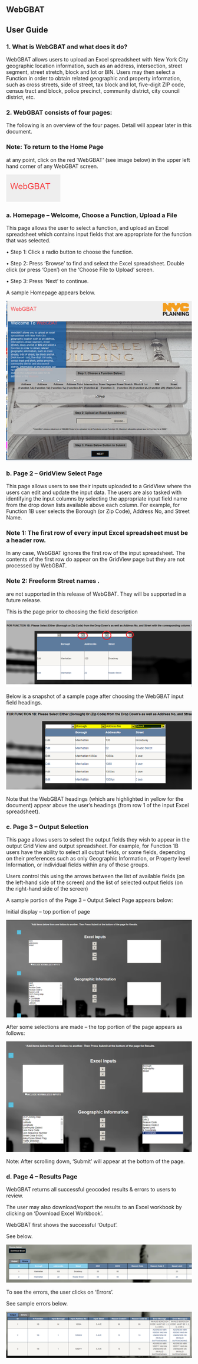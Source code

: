 <h2>WebGBAT</h2>
<h2>User Guide</h2>

<h3>1. What is WebGBAT and what does it do?</h3>
<p>WebGBAT allows users to upload an Excel spreadsheet with New York City geographic location information, such as an address, intersection, street segment, street stretch, block and lot or BIN.  Users may then select a Function in order to obtain related geographic and property information, such as cross streets, side of street, tax block and lot, five-digit ZIP code, census tract and block, police precinct, community district, city council district, etc.</p>

<h3>2. WebGBAT consists of four pages:</h3>
<p>The following is an overview of the four pages.  Detail will appear later in this document.</p>

<h3>Note: To return to the Home Page</h3> <p>at any point, click on the red ’WebGBAT’ (see image below) in the upper left hand corner of any WebGBAT screen.</p><img src="../img/pic0.png">

<h3>a.  Homepage – Welcome, Choose a Function, Upload a File</h3>
<p>This page allows the user to select a function, and upload an Excel spreadsheet which contains input fields that are appropriate for the function that was selected.</p>
<p>•     Step 1: Click a radio button to choose the function.</p>
<p>•     Step 2: Press ‘Browse’ to find and select the Excel spreadsheet.  Double click (or press ‘Open’) on the ‘Choose File to Upload’ screen. </p>
<p>•     Step 3: Press ‘Next’ to continue.</p>
<p>A sample Homepage appears below.</p>
<img src="../img/pic1.png">

<h3>b.  Page 2 – GridView Select Page</h3>
<p>This page allows users to see their inputs uploaded to a GridView where the users can edit and update the input data.
The users are also tasked with identifying the input columns by selecting the appropriate input field name from the drop down lists available above each column.  For example, for Function 1B user selects the Borough (or Zip Code), Address No, and Street Name.
</p>

<h3>Note 1: The first row of every input Excel spreadsheet must be a header row.</h3> <p>In any case, WebGBAT ignores the first row of the input spreadsheet.  The contents of the first row do appear on the GridView page but they are not processed by WebGBAT.</p>

<h3>Note 2: Freeform Street names .</h3> <p>are not supported in this release of WebGBAT.  They will be supported in a future release.</p>
<p>This is the page prior to choosing the field description</p><img src="../img/pic2.png">

<p>Below is a snapshot of a sample page after choosing the WebGBAT input field headings.</p><img src="../img/pic3.png">

<p>Note that the WebGBAT headings (which are highlighted in yellow for the document) appear above the user’s headings (from row 1 of the input Excel spreadsheet).</p>

<h3>c.  Page 3 – Output Selection</h3>
<p>This page allows users to select the output fields they wish to appear in the output Grid View and output spreadsheet. For example, for Function 1B users have the ability to select all output fields, or some fields, depending on their preferences such as only Geographic Information, or Property level Information, or individual fields within any of those groups.</p>

<p>Users control this using the arrows between the list of available fields (on the left-hand side of the screen) and the list of selected output fields (on the right-hand side of the screen) </p>

<p>A sample portion of the Page 3 – Output Select Page appears below:</p>

<p>Initial display – top portion of page</p><img src="../img/pic4.png">

<p>After some selections are made – the top portion of the page appears as follows:</p><img src="../img/pic5.png">

<p>Note: After scrolling down, ‘Submit’ will appear at the bottom of the page.</p>

<h3>d.  Page 4 – Results Page</h3>
<p>WebGBAT returns all successful geocoded results & errors to users to review.  </p>

<p>The user may also download/export the results to an Excel workbook by clicking on ‘Download Excel Workbook’. </p>

<p>WebGBAT first shows the successful ‘Output’.</p>
<p>See below.</p><img src="../img/pic6.png">

<p>To see the errors, the user clicks on ‘Errors’.</p>
<p>See sample errors below.</p><img src="../img/pic7.png">
